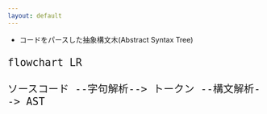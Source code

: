 ```yaml
---
layout: default
---
```


<style>
.mermaid {
  font-size: 1.5rem !important;
}
</style>

<section-title title="AST とは？" />

<div class="_bullet">

* コードをパースした抽象構文木(Abstract Syntax Tree)

</div>

<div v-click>

```mermaid
flowchart LR

ソースコード --字句解析--> トークン --構文解析--> AST
```

</div>

<!-- 

AST とは、コードをパースした抽象構文木のことで、JavaScript の場合は JSONとして表現されます。

[click] ソースコードからASTを生成する流れは、字句解析してソースコードをトークンに分解し、そのトークンをもとにASTを生成するというようになります。
-->